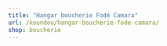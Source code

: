```yaml
---
title: "Hangar boucherie Fodé Camara"
url: /koundou/hangar-boucherie-fode-camara/
shop: boucherie
---
```

